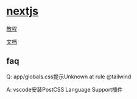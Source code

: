 # [nextjs](https://nextjs.org/)

[教程](https://nextjs.org/learn/foundations/about-nextjs)

[文档](https://nextjs.org/docs)

## faq

Q: app/globals.css提示Unknown at rule @tailwind

A: vscode安装PostCSS Language Support插件
